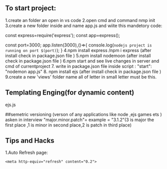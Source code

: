 ## To start project:
1.create an folder an open in vs code
2.open cmd and command nmp init
3.create a new folder inside and name app.js and wiite this mandetory code:

const express=require('express');
const app=express();

const port=3000;
app.listen(3000),()=>{
    console.log(`nodejs project is running on port $(port)`);
}
4.npm install express /npm i express (after install check in package.json file  ) 
5.npm install nodemoon (after install check in package.json file )
6.npm start and see live changes in server and cmd of  currentproject
7. write in package.json file inside script : "start": "nodemon app.js"
8. npm install ejs (after install check in package.json file )
9.create a new 'views'  folder name all of letter in small letter must be this.






## Templating Enging(for dynamic content)
ejs.js

##semetric versioning (verson of any applications like node ,ejs games ets )  asken in interview
"major.minor.patch"= example = "3.1.2"(3 is major the first place ,1 is minor in second place,2 is patch in third place)

## Tips and Hacks
1.Auto Refresh page:
 <!-- to auto refresh page the time you want  set inside content inside header tag -->
    <meta http-equiv="refresh" content="0.2">
